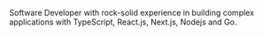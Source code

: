 Software Developer with rock-solid experience in building complex applications with TypeScript, React.js, Next.js, Nodejs and Go.
